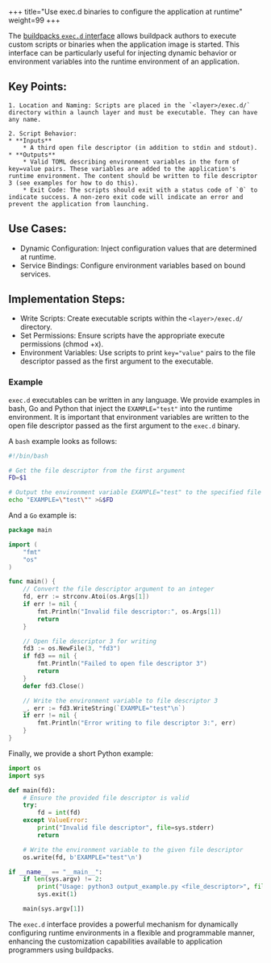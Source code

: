 +++
title="Use exec.d binaries to configure the application at runtime"
weight=99
+++

<!--more-->

The [buildpacks `exec.d` interface](https://github.com/buildpacks/spec/blob/main/buildpack.md#execd) allows buildpack authors to execute custom scripts or binaries when the application image is started. This interface can be particularly useful for injecting dynamic behavior or environment variables into the runtime environment of an application.

## Key Points:

    1. Location and Naming: Scripts are placed in the `<layer>/exec.d/` directory within a launch layer and must be executable. They can have any name.

    2. Script Behavior:
    * **Inputs**
        * A third open file descriptor (in addition to stdin and stdout).
    * **Outputs**
        * Valid TOML describing environment variables in the form of key=value pairs. These variables are added to the application's runtime environment. The content should be written to file descriptor 3 (see examples for how to do this).
        * Exit Code: The scripts should exit with a status code of `0` to indicate success. A non-zero exit code will indicate an error and prevent the application from launching.

## Use Cases:
* Dynamic Configuration: Inject configuration values that are determined at runtime.
* Service Bindings: Configure environment variables based on bound services.

## Implementation Steps:
* Write Scripts: Create executable scripts within the `<layer>/exec.d/` directory.
* Set Permissions: Ensure scripts have the appropriate execute permissions (chmod +x).
* Environment Variables: Use scripts to print `key="value"` pairs to the file descriptor passed as the first argument to the executable.

### Example

`exec.d` executables can be written in any language.  We provide examples in bash, Go and Python that inject the `EXAMPLE="test"` into the runtime environment.  It is important that environment variables are written to the open file descriptor passed as the first argument to the `exec.d` binary.

A `bash` example looks as follows:
```bash
#!/bin/bash

# Get the file descriptor from the first argument
FD=$1

# Output the environment variable EXAMPLE="test" to the specified file descriptor
echo "EXAMPLE=\"test\"" >&$FD
```

And a `Go` example is:
```Go
package main

import (
	"fmt"
	"os"
)

func main() {
    // Convert the file descriptor argument to an integer
    fd, err := strconv.Atoi(os.Args[1])
    if err != nil {
        fmt.Println("Invalid file descriptor:", os.Args[1])
        return
    }

	// Open file descriptor 3 for writing
	fd3 := os.NewFile(3, "fd3")
	if fd3 == nil {
		fmt.Println("Failed to open file descriptor 3")
		return
	}
	defer fd3.Close()

	// Write the environment variable to file descriptor 3
	_, err := fd3.WriteString(`EXAMPLE="test"\n`)
	if err != nil {
		fmt.Println("Error writing to file descriptor 3:", err)
	}
}
```
Finally, we provide a short Python example:
```Python
import os
import sys

def main(fd):
    # Ensure the provided file descriptor is valid
    try:
        fd = int(fd)
    except ValueError:
        print("Invalid file descriptor", file=sys.stderr)
        return

    # Write the environment variable to the given file descriptor
    os.write(fd, b'EXAMPLE="test"\n')

if __name__ == "__main__":
    if len(sys.argv) != 2:
        print("Usage: python3 output_example.py <file_descriptor>", file=sys.stderr)
        sys.exit(1)

    main(sys.argv[1])
```

The `exec.d` interface provides a powerful mechanism for dynamically configuring runtime environments in a flexible and programmable manner, enhancing the customization capabilities available to application programmers using buildpacks.